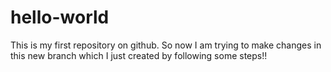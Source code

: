 # hello-world
This is my first repository on github.
So now I am trying to make changes in this new branch which I just created by following some steps!!

